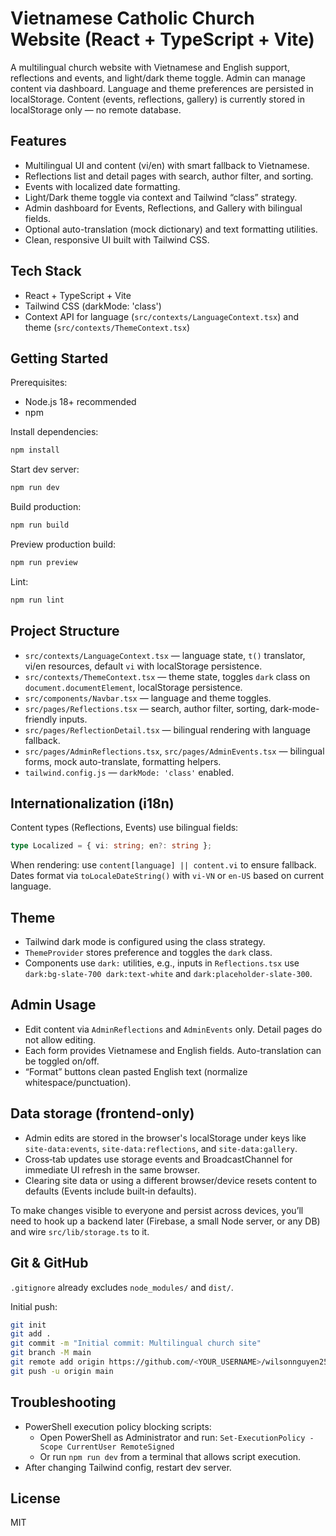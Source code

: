 # Vietnamese Catholic Church Website (React + TypeScript + Vite)

A multilingual church website with Vietnamese and English support, reflections and events, and light/dark theme toggle. Admin can manage content via dashboard. Language and theme preferences are persisted in localStorage. Content (events, reflections, gallery) is currently stored in localStorage only — no remote database.

## Features

- Multilingual UI and content (vi/en) with smart fallback to Vietnamese.
- Reflections list and detail pages with search, author filter, and sorting.
- Events with localized date formatting.
- Light/Dark theme toggle via context and Tailwind “class” strategy.
- Admin dashboard for Events, Reflections, and Gallery with bilingual fields.
- Optional auto-translation (mock dictionary) and text formatting utilities.
- Clean, responsive UI built with Tailwind CSS.

## Tech Stack

- React + TypeScript + Vite
- Tailwind CSS (darkMode: 'class')
- Context API for language (`src/contexts/LanguageContext.tsx`) and theme (`src/contexts/ThemeContext.tsx`)

## Getting Started

Prerequisites:
- Node.js 18+ recommended
- npm

Install dependencies:
```bash
npm install
```

Start dev server:
```bash
npm run dev
```

Build production:
```bash
npm run build
```

Preview production build:
```bash
npm run preview
```

Lint:
```bash
npm run lint
```

## Project Structure

- `src/contexts/LanguageContext.tsx` — language state, `t()` translator, vi/en resources, default `vi` with localStorage persistence.
- `src/contexts/ThemeContext.tsx` — theme state, toggles `dark` class on `document.documentElement`, localStorage persistence.
- `src/components/Navbar.tsx` — language and theme toggles.
- `src/pages/Reflections.tsx` — search, author filter, sorting, dark-mode-friendly inputs.
- `src/pages/ReflectionDetail.tsx` — bilingual rendering with language fallback.
- `src/pages/AdminReflections.tsx`, `src/pages/AdminEvents.tsx` — bilingual forms, mock auto-translate, formatting helpers.
- `tailwind.config.js` — `darkMode: 'class'` enabled.

## Internationalization (i18n)

Content types (Reflections, Events) use bilingual fields:
```ts
type Localized = { vi: string; en?: string };
```
When rendering: use `content[language] || content.vi` to ensure fallback.
Dates format via `toLocaleDateString()` with `vi-VN` or `en-US` based on current language.

## Theme

- Tailwind dark mode is configured using the class strategy.
- `ThemeProvider` stores preference and toggles the `dark` class.
- Components use `dark:` utilities, e.g., inputs in `Reflections.tsx` use `dark:bg-slate-700 dark:text-white` and `dark:placeholder-slate-300`.

## Admin Usage

- Edit content via `AdminReflections` and `AdminEvents` only. Detail pages do not allow editing.
- Each form provides Vietnamese and English fields. Auto-translation can be toggled on/off.
- “Format” buttons clean pasted English text (normalize whitespace/punctuation).

## Data storage (frontend-only)

- Admin edits are stored in the browser's localStorage under keys like `site-data:events`, `site-data:reflections`, and `site-data:gallery`.
- Cross‑tab updates use storage events and BroadcastChannel for immediate UI refresh in the same browser.
- Clearing site data or using a different browser/device resets content to defaults (Events include built‑in defaults).

To make changes visible to everyone and persist across devices, you’ll need to hook up a backend later (Firebase, a small Node server, or any DB) and wire `src/lib/storage.ts` to it.

## Git & GitHub

`.gitignore` already excludes `node_modules/` and `dist/`.

Initial push:
```bash
git init
git add .
git commit -m "Initial commit: Multilingual church site"
git branch -M main
git remote add origin https://github.com/<YOUR_USERNAME>/wilsonnguyen257.github.io
git push -u origin main
```

## Troubleshooting

- PowerShell execution policy blocking scripts:
  - Open PowerShell as Administrator and run: `Set-ExecutionPolicy -Scope CurrentUser RemoteSigned`
  - Or run `npm run dev` from a terminal that allows script execution.
- After changing Tailwind config, restart dev server.

## License

MIT
